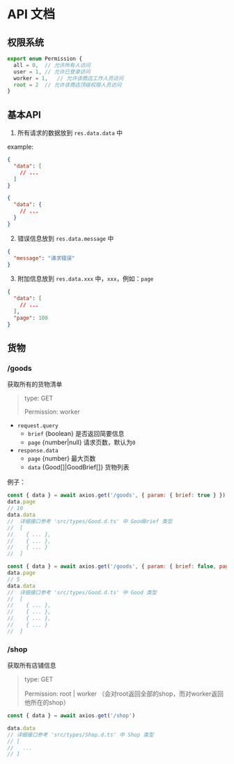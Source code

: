# API 文档

## 权限系统

```ts
export enum Permission {
  all = 0,  // 允许所有人访问
  user = 1, // 允许已登录访问
  worker = 1,   // 允许该商店工作人员访问
  root = 2  // 允许该商店顶级权限人员访问
}
```

## 基本API

1. 所有请求的数据放到 `res.data.data` 中

example:

```json
{
  "data": [
    // ...
  ]
}
```

```json
{
  "data": {
    // ...
  }
}
```

2. 错误信息放到 `res.data.message` 中

```json
{
  "message": "请求错误"
}
```
3. 附加信息放到 `res.data.xxx` 中，`xxx`，例如：`page`

```json
{
  "data": [
    // ...
  ],
  "page": 100
}
```

## 货物

### /goods

获取所有的货物清单

> type: GET 
>
> Permission: worker

* `request.query`
    * `brief` {boolean} 是否返回简要信息
    * `page` {number|null} 请求页数，默认为`0`
* `response.data`
    * `page` {number} 最大页数
    * `data` {Good[]|GoodBrief[]} 货物列表

例子：

```js
const { data } = await axios.get('/goods', { param: { brief: true } })
data.page
// 10
data.data
//  详细接口参考 'src/types/Good.d.ts' 中 GoodBrief 类型
//  [
//    { ... },
//    { ... },
//    { ... }
//  ]
```

```js
const { data } = await axios.get('/goods', { param: { brief: false, page: 1 } })
data.page
// 5
data.data
//  详细接口参考 'src/types/Good.d.ts' 中 Good 类型
//  [
//    { ... },
//    { ... },
//    { ... },
//    { ... }
//  ]
```

### /shop

获取所有店铺信息

> type: GET
>
> Permission: root | worker
> （会对root返回全部的shop，而对worker返回他所在的shop）

```js
const { data } = await axios.get('/shop')

data.data
// 详细接口参考 'src/types/Shop.d.ts' 中 Shop 类型
// [
//   ...
// ]
```
